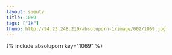 ```yaml
--- 
layout: sieutv
title: 1069
tags: ["1k"]
thumb: http://94.23.248.219/absoluporn-1/image/002/1069.jpg
---
```

{% include absoluporn key="1069" %} 
